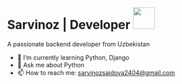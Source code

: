 #  Sarvinoz | Developer <img src="https://media.giphy.com/media/mGcNjsfWAjY5AEZNw6/giphy.gif" width="50">

A passionate backend developer from Uzbekistan

- 🌱 I’m currently learning Python, Django
- 💬 Ask me about Python
- 📫 How to reach me: sarvinozsaidova2404@gmail.com

